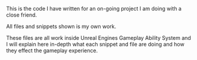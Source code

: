 This is the code I have written for an on-going project I am doing with a close friend.

All files and snippets shown is my own work.

These files are all work inside Unreal Engines Gameplay Ability System and I will explain here in-depth what each snippet and file are doing and how they effect the gameplay experience.
